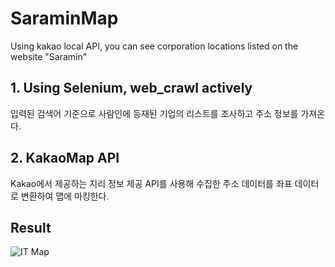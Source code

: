 # SaraminMap
Using kakao local API, you can see corporation locations listed on the website "Saramin"

## 1. Using Selenium, web_crawl actively
입력된 검색어 기준으로 사람인에 등재된 기업의 리스트를 조사하고 주소 정보를 가져온다.

## 2. KakaoMap API
Kakao에서 제공하는 지리 정보 제공 API를 사용해 수집한 주소 데이터를 좌표 데이터로 변환하여 맵에 마킹한다.

## Result
![IT Map](https://user-images.githubusercontent.com/50652715/70408836-ed778c80-1a8c-11ea-8b7f-c84f61c6ce0a.png)
